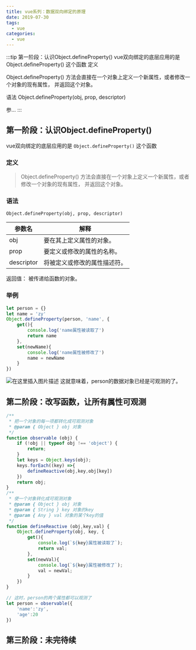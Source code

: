 ```yaml
---
title: vue系列：数据双向绑定的原理
date: 2019-07-30
tags:
  - vue
categories:
  - vue
---
```


:::tip
第一阶段：认识Object.defineProperty()
vue双向绑定的底层应用的是 Object.defineProperty() 这个函数
定义

Object.defineProperty() 方法会直接在一个对象上定义一个新属性，或者修改一个对象的现有属性， 并返回这个对象。

语法
Object.defineProperty(obj, prop, descriptor)




参...
:::

<!-- more -->

## 第一阶段：认识Object.defineProperty()
vue双向绑定的底层应用的是 `Object.defineProperty()` 这个函数
### 定义
>Object.defineProperty() 方法会直接在一个对象上定义一个新属性，或者修改一个对象的现有属性， 并返回这个对象。
>
### 语法
 `Object.defineProperty(obj, prop, descriptor)`

参数名     | 解释
-------- | -----
obj  | 要在其上定义属性的对象。
prop  | 要定义或修改的属性的名称。
descriptor  | 将被定义或修改的属性描述符。

返回值： 被传递给函数的对象。
### 举例
```javascript
let person = {}
let name = 'zy'
Object.defineProperty(person, 'name', {
    get(){
        console.log('name属性被读取了')
        return name
    },
    set(newName){
        console.log('name属性被修改了')
        name = newName
    }
})
```
![在这里插入图片描述](https://img-blog.csdnimg.cn/20190730164432480.png)
这就意味着，person的数据对象已经是可观测的了。
## 第二阶段：改写函数，让所有属性可观测
```javascript
/**
 * 把一个对象的每一项都转化成可观测对象
 * @param { Object } obj 对象
 */
function observable (obj) {
    if (!obj || typeof obj !== 'object') {
        return;
    }
    let keys = Object.keys(obj);
    keys.forEach((key) =>{
        defineReactive(obj,key,obj[key])
    })
    return obj;
}
/**
 * 使一个对象转化成可观测对象
 * @param { Object } obj 对象
 * @param { String } key 对象的key
 * @param { Any } val 对象的某个key的值
 */
function defineReactive (obj,key,val) {
    Object.defineProperty(obj, key, {
        get(){
            console.log(`${key}属性被读取了`);
            return val;
        },
        set(newVal){
            console.log(`${key}属性被修改了`);
            val = newVal;
        }
    })
}
```
```javascript
// 这时，person的两个属性都可以观测了
let person = observable({
    'name':'zy',
    'age':20
})
```
## 第三阶段：未完待续
